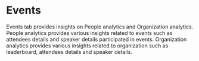# Events

Events tab provides insights on People analytics and Organization analytics. People analytics provides various insights related to events such as attendees details and speaker details participated in events. Organization analytics provides various insights related to organization such as leaderboard, attendees details and speaker details.
